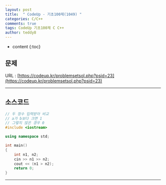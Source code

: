 ```yaml
---
layout: post   
title:  " CodeUp - 기초100제(1049) "
categories: C/C++
comments: true
tags: CodeUp 기초100제 C C++
author: teddy8  
---
```

* content
{:toc}

## 문제
URL : [https://codeup.kr/problemsetsol.php?psid=23](https://codeup.kr/problemsetsol.php?psid=23)

---

## 소스코드
``` cpp
// 두 정수 입력받아 비교
// a가 b보다 크면 1
// 그렇지 않은 경우 0
#include <iostream>

using namespace std;

int main()
{
	int n1, n2;
	cin >> n1 >> n2;
	cout << (n1 > n2);
	return 0;
}
```

---
